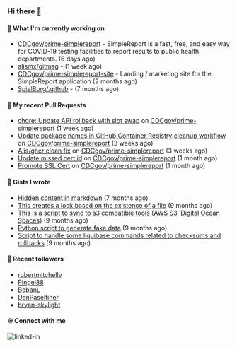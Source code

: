 ### Hi there 👋

#### 🚀 What I'm currently working on

- [CDCgov/prime-simplereport](https://github.com/CDCgov/prime-simplereport) - SimpleReport is a fast, free, and easy way for COVID-19 testing facilities to report results to public health departments. (6 days ago)
- [alismx/gitmsg](https://github.com/alismx/gitmsg) -  (1 week ago)
- [CDCgov/prime-simplereport-site](https://github.com/CDCgov/prime-simplereport-site) - Landing / marketing site for the SimpleReport application (2 months ago)
- [SpielBorg/.github](https://github.com/SpielBorg/.github) -  (7 months ago)

#### 🔨 My recent Pull Requests

- [chore: Update API rollback with slot swap](https://github.com/CDCgov/prime-simplereport/pull/7184) on [CDCgov/prime-simplereport](https://github.com/CDCgov/prime-simplereport) (1 week ago)
- [Update package names in GitHub Container Registry cleanup workflow](https://github.com/CDCgov/prime-simplereport/pull/7135) on [CDCgov/prime-simplereport](https://github.com/CDCgov/prime-simplereport) (3 weeks ago)
- [Alis/ghcr clean fix](https://github.com/CDCgov/prime-simplereport/pull/7134) on [CDCgov/prime-simplereport](https://github.com/CDCgov/prime-simplereport) (3 weeks ago)
- [Update missed cert id](https://github.com/CDCgov/prime-simplereport/pull/7092) on [CDCgov/prime-simplereport](https://github.com/CDCgov/prime-simplereport) (1 month ago)
- [Promote SSL Cert](https://github.com/CDCgov/prime-simplereport/pull/7091) on [CDCgov/prime-simplereport](https://github.com/CDCgov/prime-simplereport) (1 month ago)

#### 📓 Gists I wrote

- [Hidden content in markdown](https://gist.github.com/cffeb79c933f98279c46906f390fd3a0) (7 months ago)
- [This creates a lock based on the existence of a file](https://gist.github.com/6bb524c02a636a478f49d7387f57869b) (9 months ago)
- [This is a script to sync to s3 compatible tools (AWS S3, Digital Ocean Spaces)](https://gist.github.com/7a42ab3b5203a9eca579f0a80a9dc63b) (9 months ago)
- [Python script to generate fake data](https://gist.github.com/ea13a03b628e2d682334c0adf38400c5) (9 months ago)
- [Script to handle some liquibase commands related to checksums and rollbacks](https://gist.github.com/ac68b4781c7c500bf5c2aa9bd4aaff7c) (9 months ago)

#### 👯 Recent followers

- [robertmitchellv](https://github.com/robertmitchellv)
- [Pingel88](https://github.com/Pingel88)
- [BobanL](https://github.com/BobanL)
- [DanPaseltiner](https://github.com/DanPaseltiner)
- [bryan-skylight](https://github.com/bryan-skylight)

#### ♾️ Connect with me
[<img align="left" alt="linked-in" src="https://img.shields.io/badge/linkedin-%230077B5.svg?&style=for-the-badge&logo=linkedin&logoColor=white" />](https://www.linkedin.com/in/alismx)
